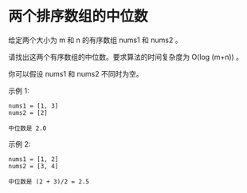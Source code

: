 # 两个排序数组的中位数
给定两个大小为 m 和 n 的有序数组 nums1 和 nums2 。

请找出这两个有序数组的中位数。要求算法的时间复杂度为 O(log (m+n)) 。

你可以假设 nums1 和 nums2 不同时为空。

示例 1:

    nums1 = [1, 3]
    nums2 = [2]

    中位数是 2.0

示例 2:

    nums1 = [1, 2]
    nums2 = [3, 4]

    中位数是 (2 + 3)/2 = 2.5

